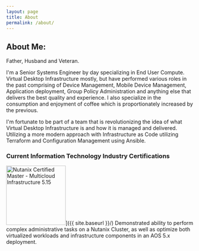 ```yaml
---
layout: page
title: About
permalink: /about/
---
```

## About Me:
Father, Husband and Veteran.

I'm a Senior Systems Engineer by day specializing in End User Compute.  Virtual Desktop Infrastructure mostly, but have performed various roles in the past comprising of Device Management, Mobile Device Management, Application deployment, Group Policy Administration and anything else that delivers the best quality and experience.  I also specialize in the consumption and enjoyment of coffee which is proportionately increased by the previous.

I'm fortunate to be part of a team that is revolutionizing the idea of what Virtual Desktop Infrastructure is and how it is managed and delivered.  Utilizing a more modern approach with Infrastructure as Code utilizing Terraform and Configuration Management using Ansible. 

### Current Information Technology Industry Certifications
<img src="{{ site.baseurl }}/images/ncm-mci-5.png" alt="Nutanix Certified Master - Multicloud Infrastructure 5.15" style="width: 160px;"/>]({{ site.baseurl }}/)
Demonstrated ability to perform complex administrative tasks on a Nutanix Cluster, as well as optimize both virtualized workloads and infrastructure components in an AOS 5.x deployment.
